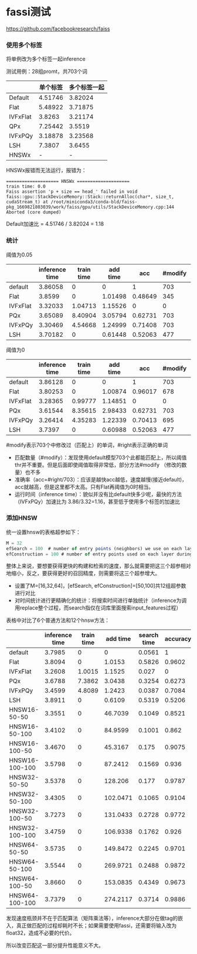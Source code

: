 # fassi测试

https://github.com/facebookresearch/faiss



### 使用多个标签

将单例改为多个标签一起inference

测试用例：28组promt，共703个词

|          | 单个标签 | 多个标签一起 |
| -------- | -------- | ------------ |
| Default  | 4.51746  | 3.82024      |
| Flat     | 5.48922  | 3.71875      |
| IVFxFlat | 3.8263   | 3.21174      |
| QPx      | 7.25442  | 3.5519       |
| IVFxPQy  | 3.18878  | 3.23568      |
| LSH      | 7.3807   | 3.6455       |
| HNSWx    | -        | -            |

HNSWx报错而无法运行，报错为：

```
==================== HNSWx ====================
train time: 0.0
Faiss assertion 'p + size == head_' failed in void faiss::gpu::StackDeviceMemory::Stack::returnAlloc(char*, size_t, cudaStream_t) at /root/miniconda3/conda-bld/faiss-pkg_1669821803039/work/faiss/gpu/utils/StackDeviceMemory.cpp:144
Aborted (core dumped)
```

Default加速比 = 4.51746 / 3.82024 = 1.18

### 统计

阈值为0.05

|          | inference time | train time | add time | acc     | #modify | #right |
| -------- | -------------- | ---------- | -------- | ------- | ------- | ------ |
| default  | 3.86058        | 0          | 0        | 1       | 703     | 703    |
| Flat     | 3.8599         | 0          | 1.01498  | 0.48649 | 345     | 342    |
| IVFxFlat | 3.32033        | 1.04713    | 1.15526  | 0       | 0       | 0      |
| PQx      | 3.65089        | 8.40904    | 3.05794  | 0.62731 | 703     | 441    |
| IVFxPQy  | 3.30469        | 4.54668    | 1.24999  | 0.71408 | 703     | 502    |
| LSH      | 3.70182        | 0          | 0.61448  | 0.52063 | 477     | 366    |

阈值为0

|          | inference time | train time | add time | acc     | #modify | #right |
| -------- | -------------- | ---------- | -------- | ------- | ------- | ------ |
| default  | 3.86128        | 0          | 0        | 1       | 703     | 703    |
| Flat     | 3.80253        | 0   | 1.00874  | 0.96017 | 678     | 675    |
| IVFxFlat | 3.28365        | 0.99777    | 1.14851  | 0       | 0       | 0      |
| PQx      | 3.61544        | 8.35615    | 2.98433  | 0.62731 | 703     | 441    |
| IVFxPQy  | 3.26414        | 4.35283    | 1.22339  | 0.70413 | 695     | 495    |
| LSH      | 3.7397         | 0          | 0.60988  | 0.52063 | 477     | 366    |


\#modify表示703个中修改过（匹配上）的单词，#right表示正确的单词

- 匹配数量（#modify）：发现使用default模型703个此都能匹配上，所以阈值thr并不重要。但是后面即使阈值取得非常低，部分方法#modify （修改的数量）也不多
- 准确率（acc=#right/703）：应该是越快acc越低，速度越慢(接近default)，acc就越高，但是这里都不太高。只有Flat再阈值为0时相当。
- 运行时间（inference time）：貌似并没有比default快多少呢，最快的方法（IVFxPQy）加速比为 3.86/3.32=1.16，甚至低于使用多个标签的加速比


### 添加HNSW

统一设置hnsw的表格超参如下：

```javascript
M = 32 
efSearch = 100  # number of entry points (neighbors) we use on each layer
efConstruction = 100 # number of entry points used on each layer during construction
```

整体上来说，要想要获得更快的构建和检索的速度，那么就需要把这三个超参相对地缩小，反之，要获得更好的召回精度，则需要将这三个超参增大。

- 设置了M=[16,32,64]，[efSearch, efConstruction]=[50,100]共12组超参数进行对比
- 对时间统计进行更精确化的统计：将搜索时间进行单独统计（inference为调用replace整个过程，而search指仅在词库里面搜索input_features过程）

表格中对比了6个普通方法和12个hnsw方法：

|                | inference time | train time | add time | search time | accuracy | #modify | #right |
| -------------- | -------------- | ---------- | -------- | ----------- | -------- | ------- | ------ |
| default        | 3.7985         | 0          | 0        | 0.0561      | 1        | 703     | 703    |
| Flat           | 3.8094         | 0          | 1.0153   | 0.5826      | 0.9602   | 678     | 675    |
| IVFxFlat       | 3.2608         | 1.0015     | 1.1525   | 0.027       | 0        | 0       | 0      |
| PQx            | 3.6788         | 7.3862     | 3.0438   | 0.3254      | 0.6273   | 703     | 441    |
| IVFxPQy        | 3.4599         | 4.8089     | 1.2423   | 0.0387      | 0.7084   | 699     | 498    |
| LSH            | 3.8911         | 0          | 0.6109   | 0.5319      | 0.5206   | 477     | 366    |
| HNSW16-50-50   | 3.3551         | 0          | 46.7039  | 0.1049      | 0.8521   | 703     | 599    |
| HNSW16-50-100  | 3.4102         | 0          | 84.9599  | 0.1001      | 0.862    | 703     | 606    |
| HNSW16-100-50  | 3.4670         | 0          | 45.3167  | 0.175       | 0.9075   | 703     | 638    |
| HNSW16-100-100 | 3.5798         | 0          | 87.2412  | 0.1569      | 0.936    | 703     | 658    |
| HNSW32-50-50   | 3.5378         | 0          | 128.206  | 0.177       | 0.9787   | 703     | 688    |
| HNSW32-50-100  | 3.4305         | 0          | 102.0471 | 0.1065      | 0.9104   | 703     | 640    |
| HNSW32-100-50  | 3.7273         | 0          | 131.0433 | 0.2728      | 0.9772   | 703     | 687    |
| HNSW32-100-100 | 3.4759         | 0          | 106.9338 | 0.1762      | 0.926    | 703     | 651    |
| HNSW64-50-50   | 3.5735         | 0          | 149.8472 | 0.2245      | 0.9701   | 703     | 682    |
| HNSW64-50-100  | 3.5544         | 0          | 269.9721 | 0.2488      | 0.9872   | 703     | 694    |
| HNSW64-100-50  | 3.8660         | 0          | 153.0835 | 0.4349      | 0.9673   | 703     | 680    |
| HNSW64-100-100 | 3.7379         | 0          | 274.2117 | 0.3714      | 0.9886   | 703     | 695    |

发现速度瓶颈并不在于匹配算法（矩阵乘法等），inference大部分在做tag的嵌入，真正做匹配的过程却耗时不长；如果需要使用fassi，还需要将输入改为float32，造成不必要的代价。

所以改变匹配这一部分提升性能意义不大。